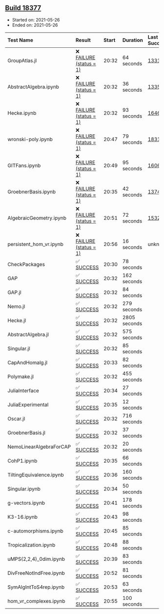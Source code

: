 ## [Build 18377](https://oscarci.mathematik.uni-kl.de/job/oscar/18377/)

* Started on: 2021-05-26
* Ended on: 2021-05-26

| Test Name    | Result | Start | Duration | Last Success | First Failure |
|:-------------|:-------|:------|:---------|:-------------|:--------------|
| GroupAtlas.jl | ❌ [FAILURE (status = 1)](https://oscarci.mathematik.uni-kl.de/job/oscar/18377/artifact/logs/build-18377/GroupAtlas.jl.log) | 20:32 | 64 seconds | [13311](https://oscarci.mathematik.uni-kl.de/job/oscar/13311/) | [13312](https://oscarci.mathematik.uni-kl.de/job/oscar/13312/) |
| AbstractAlgebra.ipynb | ❌ [FAILURE (status = 1)](https://oscarci.mathematik.uni-kl.de/job/oscar/18377/artifact/logs/build-18377/AbstractAlgebra.ipynb.log) | 20:32 | 36 seconds | [13355](https://oscarci.mathematik.uni-kl.de/job/oscar/13355/) | [13356](https://oscarci.mathematik.uni-kl.de/job/oscar/13356/) |
| Hecke.ipynb | ❌ [FAILURE (status = 1)](https://oscarci.mathematik.uni-kl.de/job/oscar/18377/artifact/logs/build-18377/Hecke.ipynb.log) | 20:32 | 93 seconds | [16463](https://oscarci.mathematik.uni-kl.de/job/oscar/16463/) | [16464](https://oscarci.mathematik.uni-kl.de/job/oscar/16464/) |
| wronski-poly.ipynb | ❌ [FAILURE (status = 1)](https://oscarci.mathematik.uni-kl.de/job/oscar/18377/artifact/logs/build-18377/wronski-poly.ipynb.log) | 20:47 | 79 seconds | [18314](https://oscarci.mathematik.uni-kl.de/job/oscar/18314/) | [18315](https://oscarci.mathematik.uni-kl.de/job/oscar/18315/) |
| GITFans.ipynb | ❌ [FAILURE (status = 1)](https://oscarci.mathematik.uni-kl.de/job/oscar/18377/artifact/logs/build-18377/GITFans.ipynb.log) | 20:49 | 95 seconds | [16068](https://oscarci.mathematik.uni-kl.de/job/oscar/16068/) | [16069](https://oscarci.mathematik.uni-kl.de/job/oscar/16069/) |
| GroebnerBasis.ipynb | ❌ [FAILURE (status = 1)](https://oscarci.mathematik.uni-kl.de/job/oscar/18377/artifact/logs/build-18377/GroebnerBasis.ipynb.log) | 20:35 | 42 seconds | [13748](https://oscarci.mathematik.uni-kl.de/job/oscar/13748/) | [13749](https://oscarci.mathematik.uni-kl.de/job/oscar/13749/) |
| AlgebraicGeometry.ipynb | ❌ [FAILURE (status = 1)](https://oscarci.mathematik.uni-kl.de/job/oscar/18377/artifact/logs/build-18377/AlgebraicGeometry.ipynb.log) | 20:51 | 72 seconds | [15322](https://oscarci.mathematik.uni-kl.de/job/oscar/15322/) | [15323](https://oscarci.mathematik.uni-kl.de/job/oscar/15323/) |
| persistent_hom_vr.ipynb | ❌ [FAILURE (status = 1)](https://oscarci.mathematik.uni-kl.de/job/oscar/18377/artifact/logs/build-18377/persistent_hom_vr.ipynb.log) | 20:56 | 16 seconds | unknown | unknown |
| CheckPackages | ✅ [SUCCESS](https://oscarci.mathematik.uni-kl.de/job/oscar/18377/artifact/logs/build-18377/CheckPackages.log) | 20:30 | 78 seconds |  |  |
| GAP | ✅ [SUCCESS](https://oscarci.mathematik.uni-kl.de/job/oscar/18377/artifact/logs/build-18377/GAP.log) | 20:32 | 162 seconds |  |  |
| GAP.jl | ✅ [SUCCESS](https://oscarci.mathematik.uni-kl.de/job/oscar/18377/artifact/logs/build-18377/GAP.jl.log) | 20:32 | 84 seconds |  |  |
| Nemo.jl | ✅ [SUCCESS](https://oscarci.mathematik.uni-kl.de/job/oscar/18377/artifact/logs/build-18377/Nemo.jl.log) | 20:32 | 279 seconds |  |  |
| Hecke.jl | ✅ [SUCCESS](https://oscarci.mathematik.uni-kl.de/job/oscar/18377/artifact/logs/build-18377/Hecke.jl.log) | 20:32 | 2805 seconds |  |  |
| AbstractAlgebra.jl | ✅ [SUCCESS](https://oscarci.mathematik.uni-kl.de/job/oscar/18377/artifact/logs/build-18377/AbstractAlgebra.jl.log) | 20:32 | 575 seconds |  |  |
| Singular.jl | ✅ [SUCCESS](https://oscarci.mathematik.uni-kl.de/job/oscar/18377/artifact/logs/build-18377/Singular.jl.log) | 20:32 | 85 seconds |  |  |
| CapAndHomalg.jl | ✅ [SUCCESS](https://oscarci.mathematik.uni-kl.de/job/oscar/18377/artifact/logs/build-18377/CapAndHomalg.jl.log) | 20:33 | 82 seconds |  |  |
| Polymake.jl | ✅ [SUCCESS](https://oscarci.mathematik.uni-kl.de/job/oscar/18377/artifact/logs/build-18377/Polymake.jl.log) | 20:32 | 455 seconds |  |  |
| JuliaInterface | ✅ [SUCCESS](https://oscarci.mathematik.uni-kl.de/job/oscar/18377/artifact/logs/build-18377/JuliaInterface.log) | 20:34 | 27 seconds |  |  |
| JuliaExperimental | ✅ [SUCCESS](https://oscarci.mathematik.uni-kl.de/job/oscar/18377/artifact/logs/build-18377/JuliaExperimental.log) | 20:35 | 12 seconds |  |  |
| Oscar.jl | ✅ [SUCCESS](https://oscarci.mathematik.uni-kl.de/job/oscar/18377/artifact/logs/build-18377/Oscar.jl.log) | 20:32 | 716 seconds |  |  |
| GroebnerBasis.jl | ✅ [SUCCESS](https://oscarci.mathematik.uni-kl.de/job/oscar/18377/artifact/logs/build-18377/GroebnerBasis.jl.log) | 20:32 | 37 seconds |  |  |
| NemoLinearAlgebraForCAP | ✅ [SUCCESS](https://oscarci.mathematik.uni-kl.de/job/oscar/18377/artifact/logs/build-18377/NemoLinearAlgebraForCAP.log) | 20:32 | 20 seconds |  |  |
| CohP1.ipynb | ✅ [SUCCESS](https://oscarci.mathematik.uni-kl.de/job/oscar/18377/artifact/logs/build-18377/CohP1.ipynb.log) | 20:35 | 66 seconds |  |  |
| TiltingEquivalence.ipynb | ✅ [SUCCESS](https://oscarci.mathematik.uni-kl.de/job/oscar/18377/artifact/logs/build-18377/TiltingEquivalence.ipynb.log) | 20:36 | 160 seconds |  |  |
| Singular.ipynb | ✅ [SUCCESS](https://oscarci.mathematik.uni-kl.de/job/oscar/18377/artifact/logs/build-18377/Singular.ipynb.log) | 20:34 | 50 seconds |  |  |
| g-vectors.ipynb | ✅ [SUCCESS](https://oscarci.mathematik.uni-kl.de/job/oscar/18377/artifact/logs/build-18377/g-vectors.ipynb.log) | 20:41 | 178 seconds |  |  |
| K3-16.ipynb | ✅ [SUCCESS](https://oscarci.mathematik.uni-kl.de/job/oscar/18377/artifact/logs/build-18377/K3-16.ipynb.log) | 20:43 | 98 seconds |  |  |
| c-automorphisms.ipynb | ✅ [SUCCESS](https://oscarci.mathematik.uni-kl.de/job/oscar/18377/artifact/logs/build-18377/c-automorphisms.ipynb.log) | 20:45 | 85 seconds |  |  |
| Tropicalization.ipynb | ✅ [SUCCESS](https://oscarci.mathematik.uni-kl.de/job/oscar/18377/artifact/logs/build-18377/Tropicalization.ipynb.log) | 20:48 | 88 seconds |  |  |
| uMPS(2,2,4)_0dim.ipynb | ✅ [SUCCESS](https://oscarci.mathematik.uni-kl.de/job/oscar/18377/artifact/logs/build-18377/uMPS-2-2-4-_0dim.ipynb.log) | 20:39 | 83 seconds |  |  |
| DivFreeNotIndFree.ipynb | ✅ [SUCCESS](https://oscarci.mathematik.uni-kl.de/job/oscar/18377/artifact/logs/build-18377/DivFreeNotIndFree.ipynb.log) | 20:52 | 81 seconds |  |  |
| SymAlgIntToS4rep.ipynb | ✅ [SUCCESS](https://oscarci.mathematik.uni-kl.de/job/oscar/18377/artifact/logs/build-18377/SymAlgIntToS4rep.ipynb.log) | 20:53 | 63 seconds |  |  |
| hom_vr_complexes.ipynb | ✅ [SUCCESS](https://oscarci.mathematik.uni-kl.de/job/oscar/18377/artifact/logs/build-18377/hom_vr_complexes.ipynb.log) | 20:55 | 100 seconds |  |  |

